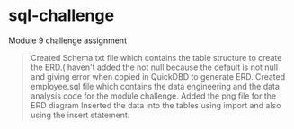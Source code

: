 # sql-challenge
Module 9 challenge assignment

> Created Schema.txt file which contains the table structure to create the ERD.( haven't added the not null because the default is not null and giving error when copied in QuickDBD to generate ERD.
> Created employee.sql file which contains the data engineering and the data analysis code for the module challenge.
> Added the png file for the ERD diagram
> Inserted the data into the tables using import and also using the insert statement.
